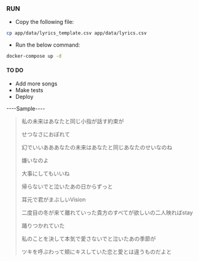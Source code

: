 ### RUN
- Copy the following file:
```bash
cp app/data/lyrics_template.csv app/data/lyrics.csv
```
- Run the below command:
```bash
docker-compose up -d
```

#### TO DO
- Add more songs
- Make tests
- Deploy

----Sample----
<blockquote>
私の未来はあなたと同じ小指が話す約束が

せつなさにおぼれて

幻でいいあああなたの未来はあなたと同じあなたのせいなのね

嫌いなのよ

大事にしてもいいね

帰らないでと泣いたあの日からずっと

耳元で君がまぶしいVision

二度目の冬が来て離れていった貴方のすべてが欲しいの二人映ればstay

踊りつかれていた

私のことを決して本気で愛さないでと泣いたあの季節が

ツキを呼ぶわって頬にキスしていた恋と愛とは違うものだよと
</blockquote>